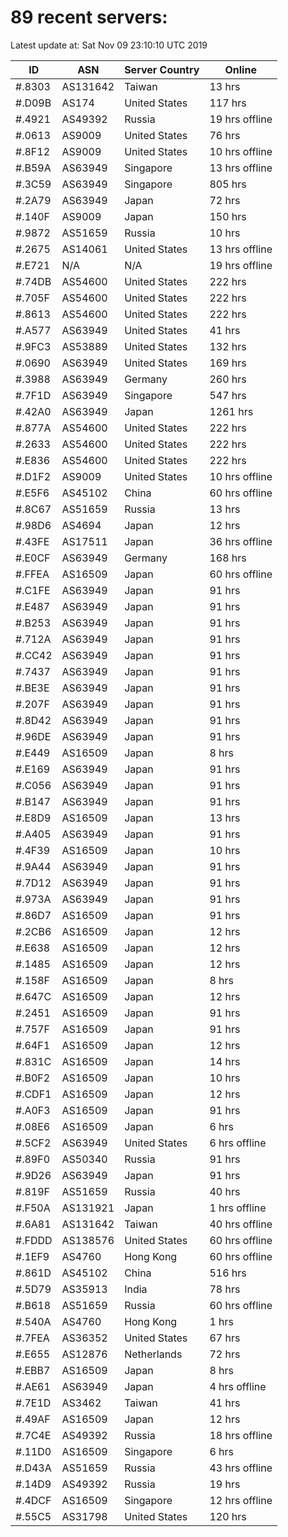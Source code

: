 # 89 recent servers:

Latest update at: Sat Nov 09 23:10:10 UTC 2019

| ID | ASN | Server Country | Online |
| -- | --- | -------------- | ------ |
| #.8303 | AS131642 | Taiwan | 13 hrs |
| #.D09B | AS174 | United States | 117 hrs |
| #.4921 | AS49392 | Russia | 19 hrs offline |
| #.0613 | AS9009 | United States | 76 hrs |
| #.8F12 | AS9009 | United States | 10 hrs offline |
| #.B59A | AS63949 | Singapore | 13 hrs offline |
| #.3C59 | AS63949 | Singapore | 805 hrs |
| #.2A79 | AS63949 | Japan | 72 hrs |
| #.140F | AS9009 | Japan | 150 hrs |
| #.9872 | AS51659 | Russia | 10 hrs |
| #.2675 | AS14061 | United States | 13 hrs offline |
| #.E721 | N/A | N/A | 19 hrs offline |
| #.74DB | AS54600 | United States | 222 hrs |
| #.705F | AS54600 | United States | 222 hrs |
| #.8613 | AS54600 | United States | 222 hrs |
| #.A577 | AS63949 | United States | 41 hrs |
| #.9FC3 | AS53889 | United States | 132 hrs |
| #.0690 | AS63949 | United States | 169 hrs |
| #.3988 | AS63949 | Germany | 260 hrs |
| #.7F1D | AS63949 | Singapore | 547 hrs |
| #.42A0 | AS63949 | Japan | 1261 hrs |
| #.877A | AS54600 | United States | 222 hrs |
| #.2633 | AS54600 | United States | 222 hrs |
| #.E836 | AS54600 | United States | 222 hrs |
| #.D1F2 | AS9009 | United States | 10 hrs offline |
| #.E5F6 | AS45102 | China | 60 hrs offline |
| #.8C67 | AS51659 | Russia | 13 hrs |
| #.98D6 | AS4694 | Japan | 12 hrs |
| #.43FE | AS17511 | Japan | 36 hrs offline |
| #.E0CF | AS63949 | Germany | 168 hrs |
| #.FFEA | AS16509 | Japan | 60 hrs offline |
| #.C1FE | AS63949 | Japan | 91 hrs |
| #.E487 | AS63949 | Japan | 91 hrs |
| #.B253 | AS63949 | Japan | 91 hrs |
| #.712A | AS63949 | Japan | 91 hrs |
| #.CC42 | AS63949 | Japan | 91 hrs |
| #.7437 | AS63949 | Japan | 91 hrs |
| #.BE3E | AS63949 | Japan | 91 hrs |
| #.207F | AS63949 | Japan | 91 hrs |
| #.8D42 | AS63949 | Japan | 91 hrs |
| #.96DE | AS63949 | Japan | 91 hrs |
| #.E449 | AS16509 | Japan | 8 hrs |
| #.E169 | AS63949 | Japan | 91 hrs |
| #.C056 | AS63949 | Japan | 91 hrs |
| #.B147 | AS63949 | Japan | 91 hrs |
| #.E8D9 | AS16509 | Japan | 13 hrs |
| #.A405 | AS63949 | Japan | 91 hrs |
| #.4F39 | AS16509 | Japan | 10 hrs |
| #.9A44 | AS63949 | Japan | 91 hrs |
| #.7D12 | AS63949 | Japan | 91 hrs |
| #.973A | AS63949 | Japan | 91 hrs |
| #.86D7 | AS16509 | Japan | 91 hrs |
| #.2CB6 | AS16509 | Japan | 12 hrs |
| #.E638 | AS16509 | Japan | 12 hrs |
| #.1485 | AS16509 | Japan | 12 hrs |
| #.158F | AS16509 | Japan | 8 hrs |
| #.647C | AS16509 | Japan | 12 hrs |
| #.2451 | AS16509 | Japan | 91 hrs |
| #.757F | AS16509 | Japan | 91 hrs |
| #.64F1 | AS16509 | Japan | 12 hrs |
| #.831C | AS16509 | Japan | 14 hrs |
| #.B0F2 | AS16509 | Japan | 10 hrs |
| #.CDF1 | AS16509 | Japan | 12 hrs |
| #.A0F3 | AS16509 | Japan | 91 hrs |
| #.08E6 | AS16509 | Japan | 6 hrs |
| #.5CF2 | AS63949 | United States | 6 hrs offline |
| #.89F0 | AS50340 | Russia | 91 hrs |
| #.9D26 | AS63949 | Japan | 91 hrs |
| #.819F | AS51659 | Russia | 40 hrs |
| #.F50A | AS131921 | Japan | 1 hrs offline |
| #.6A81 | AS131642 | Taiwan | 40 hrs offline |
| #.FDDD | AS138576 | United States | 60 hrs offline |
| #.1EF9 | AS4760 | Hong Kong | 60 hrs offline |
| #.861D | AS45102 | China | 516 hrs |
| #.5D79 | AS35913 | India | 78 hrs |
| #.B618 | AS51659 | Russia | 60 hrs offline |
| #.540A | AS4760 | Hong Kong | 1 hrs |
| #.7FEA | AS36352 | United States | 67 hrs |
| #.E655 | AS12876 | Netherlands | 72 hrs |
| #.EBB7 | AS16509 | Japan | 8 hrs |
| #.AE61 | AS63949 | Japan | 4 hrs offline |
| #.7E1D | AS3462 | Taiwan | 41 hrs |
| #.49AF | AS16509 | Japan | 12 hrs |
| #.7C4E | AS49392 | Russia | 18 hrs offline |
| #.11D0 | AS16509 | Singapore | 6 hrs |
| #.D43A | AS51659 | Russia | 43 hrs offline |
| #.14D9 | AS49392 | Russia | 19 hrs |
| #.4DCF | AS16509 | Singapore | 12 hrs offline |
| #.55C5 | AS31798 | United States | 120 hrs |

